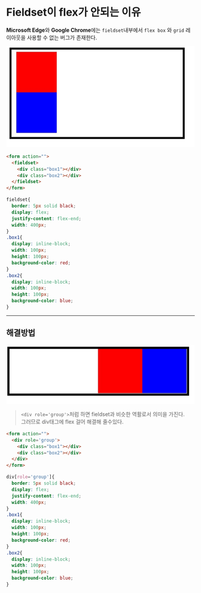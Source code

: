 Fieldset이 flex가 안되는 이유
===

**Microsoft Edge**와 **Google Chrome**에는 `fieldset`내부에서 `flex box` 와 `grid` 레이아웃을 사용할 수 없는 버그가 존재한다.

![fieldset](../Images/fieldset.jpg)

```html
<form action="">
  <fieldset>
    <div class="box1"></div>
    <div class="box2"></div>
  </fieldset>
</form>
```

```css
fieldset{
  border: 5px solid black;
  display: flex;
  justify-content: flex-end;
  width: 400px;
}
.box1{
  display: inline-block;
  width: 100px;
  height: 100px;
  background-color: red;
}
.box2{
  display: inline-block;
  width: 100px;
  height: 100px;
  background-color: blue;
}

```


----
## 해결방법



![fieldset](../Images/fieldset1.jpg)

> `<div role='group'>`처럼 하면 fieldset과 비슷한 역활로서 의미을 가진다.<br>그러므로 div태그에 flex 걸어 해결해 줄수있다.
```html
<form action="">
  <div role='group'>
    <div class="box1"></div>
    <div class="box2"></div>
  </div>
</form>
```

```css
div[role='group']{
  border: 5px solid black;
  display: flex;
  justify-content: flex-end;
  width: 400px;
}
.box1{
  display: inline-block;
  width: 100px;
  height: 100px;
  background-color: red;
}
.box2{
  display: inline-block;
  width: 100px;
  height: 100px;
  background-color: blue;
}
```